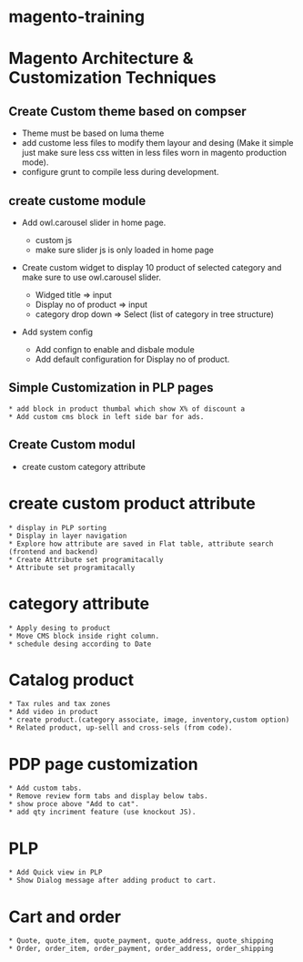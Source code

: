 # magento-training


# Magento Architecture & Customization Techniques 

## Create Custom theme based on compser
* Theme must be based on luma theme
* add custome less files to modify them layour and desing (Make it simple just make sure less css witten in less files worn in magento production mode).
* configure grunt to compile less during development.

## create custome module
* Add owl.carousel slider in home page.
    * custom js 
    * make sure slider js is only loaded in home page

* Create custom widget to display 10 product of selected category and make sure to use owl.carousel slider. 
    * Widged title => input
    * Display no of product => input
    * category drop down => Select (list of category in tree structure)
    
* Add system config
    * Add confign to enable and disbale module
    * Add default configuration for Display no of product.
 

## Simple Customization in PLP pages
    * add block in product thumbal which show X% of discount a
    * Add custom cms block in left side bar for ads.
    
## Create Custom modul
* create custom category attribute

# create custom product attribute
    * display in PLP sorting
    * Display in layer navigation
    * Explore how attribute are saved in Flat table, attribute search (frontend and backend)
    * Create Attribute set programitacally
    * Attribute set programitacally
# category attribute
    * Apply desing to product
    * Move CMS block inside right column.
    * schedule desing according to Date
# Catalog product
    * Tax rules and tax zones
    * Add video in product
    * create product.(category associate, image, inventory,custom option)
    * Related product, up-selll and cross-sels (from code).
# PDP page customization
    * Add custom tabs.
    * Remove review form tabs and display below tabs.
    * show proce above "Add to cat".
    * add qty incriment feature (use knockout JS).
# PLP 
    * Add Quick view in PLP
    * Show Dialog message after adding product to cart.
# Cart and order
    * Quote, quote_item, quote_payment, quote_address, quote_shipping
    * Order, order_item, order_payment, order_address, order_shipping